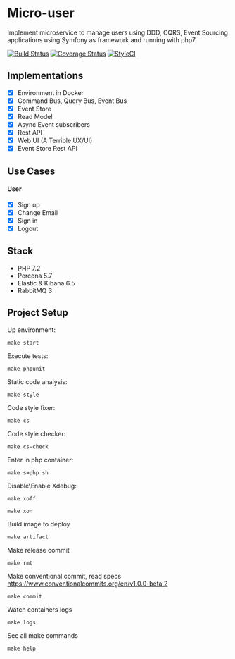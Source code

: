 # Micro-user

Implement microservice to manage users using DDD, CQRS, Event Sourcing applications using Symfony as framework and running with php7

[![Build Status](https://travis-ci.org/temafey/micro-user.svg?branch=master)](https://travis-ci.org/temafey/micro-user)
[![Coverage Status](https://coveralls.io/repos/github/temafey/micro-user/badge.svg?branch=master)](https://coveralls.io/github/temafey/micro-user?branch=coverage)
[![StyleCI](https://github.styleci.io/repos/116064483/shield?branch=master)](https://github.styleci.io/repos/116064483)

## Implementations

- [x] Environment in Docker
- [x] Command Bus, Query Bus, Event Bus
- [x] Event Store
- [x] Read Model
- [x] Async Event subscribers
- [x] Rest API
- [x] Web UI (A Terrible UX/UI)
- [x] Event Store Rest API

## Use Cases

#### User
- [x] Sign up
- [x] Change Email
- [x] Sign in
- [x] Logout

## Stack

- PHP 7.2
- Percona 5.7
- Elastic & Kibana 6.5
- RabbitMQ 3

## Project Setup

Up environment:

`make start`

Execute tests:

`make phpunit`

Static code analysis:

`make style`

Code style fixer:

`make cs`

Code style checker:

`make cs-check`

Enter in php container:

`make s=php sh`

Disable\Enable Xdebug:

`make xoff`

`make xon`

Build image to deploy

`make artifact`

Make release commit

`make rmt`

Make conventional commit,
read specs https://www.conventionalcommits.org/en/v1.0.0-beta.2

`make commit`

Watch containers logs

`make logs`

See all make commands

`make help`